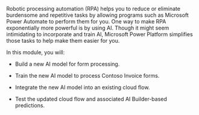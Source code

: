 Robotic processing automation (RPA) helps you to reduce or eliminate burdensome and repetitive tasks by allowing programs such as Microsoft Power Automate to perform them for you. One way to make RPA exponentially more powerful is by using AI. Though it might seem intimidating to incorporate and train AI, Microsoft Power Platform simplifies those tasks to help make them easier for you.

In this module, you will:

- Build a new AI model for form processing.

- Train the new AI model to process Contoso Invoice forms.

- Integrate the new AI model into an existing cloud flow.

- Test the updated cloud flow and associated AI Builder-based predictions.
